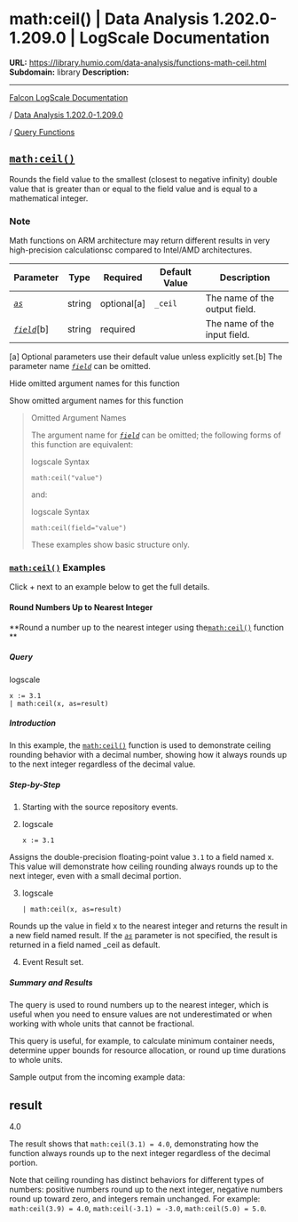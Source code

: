 # math:ceil() | Data Analysis 1.202.0-1.209.0 | LogScale Documentation

**URL:** https://library.humio.com/data-analysis/functions-math-ceil.html
**Subdomain:** library
**Description:** 

---

[Falcon LogScale Documentation](https://library.humio.com)

/ [Data Analysis 1.202.0-1.209.0](data-analysis-docs.html)

/ [Query Functions](functions.html)

## [`math:ceil()`](functions-math-ceil.html "math:ceil\(\)")

Rounds the field value to the smallest (closest to negative infinity) double value that is greater than or equal to the field value and is equal to a mathematical integer. 

### Note

Math functions on ARM architecture may return different results in very high-precision calculationsc compared to Intel/AMD architectures.

Parameter| Type| Required| Default Value| Description  
---|---|---|---|---  
[ _`as`_](functions-math-ceil.html#query-functions-math-ceil-as)|  string| optional[a] | `_ceil`|  The name of the output field.   
[_`field`_](functions-math-ceil.html#query-functions-math-ceil-field)[b]| string| required |  |  The name of the input field.   
[a] Optional parameters use their default value unless explicitly set.[b] The parameter name [_`field`_](functions-math-ceil.html#query-functions-math-ceil-field) can be omitted.  
  
Hide omitted argument names for this function

Show omitted argument names for this function

> Omitted Argument Names
> 
> The argument name for [_`field`_](functions-math-ceil.html#query-functions-math-ceil-field) can be omitted; the following forms of this function are equivalent:
> 
> logscale Syntax
>     
>     
>     math:ceil("value")
> 
> and:
> 
> logscale Syntax
>     
>     
>     math:ceil(field="value")
> 
> These examples show basic structure only.

### [`math:ceil()`](functions-math-ceil.html "math:ceil\(\)") Examples

Click + next to an example below to get the full details.

#### Round Numbers Up to Nearest Integer

**Round a number up to the nearest integer using the[`math:ceil()`](functions-math-ceil.html "math:ceil\(\)") function **

##### Query

logscale
    
    
    x := 3.1
    | math:ceil(x, as=result)

##### Introduction

In this example, the [`math:ceil()`](functions-math-ceil.html "math:ceil\(\)") function is used to demonstrate ceiling rounding behavior with a decimal number, showing how it always rounds up to the next integer regardless of the decimal value. 

##### Step-by-Step

  1. Starting with the source repository events.

  2. logscale
         
         x := 3.1

Assigns the double-precision floating-point value `3.1` to a field named x. This value will demonstrate how ceiling rounding always rounds up to the next integer, even with a small decimal portion. 

  3. logscale
         
         | math:ceil(x, as=result)

Rounds up the value in field x to the nearest integer and returns the result in a new field named result. If the [_`as`_](functions-math-ceil.html#query-functions-math-ceil-as) parameter is not specified, the result is returned in a field named _ceil as default. 

  4. Event Result set.




##### Summary and Results

The query is used to round numbers up to the nearest integer, which is useful when you need to ensure values are not underestimated or when working with whole units that cannot be fractional. 

This query is useful, for example, to calculate minimum container needs, determine upper bounds for resource allocation, or round up time durations to whole units. 

Sample output from the incoming example data: 

result  
---  
4.0  
  
The result shows that `math:ceil(3.1) = 4.0`, demonstrating how the function always rounds up to the next integer regardless of the decimal portion. 

Note that ceiling rounding has distinct behaviors for different types of numbers: positive numbers round up to the next integer, negative numbers round up toward zero, and integers remain unchanged. For example: `math:ceil(3.9) = 4.0`, `math:ceil(-3.1) = -3.0`, `math:ceil(5.0) = 5.0`.
